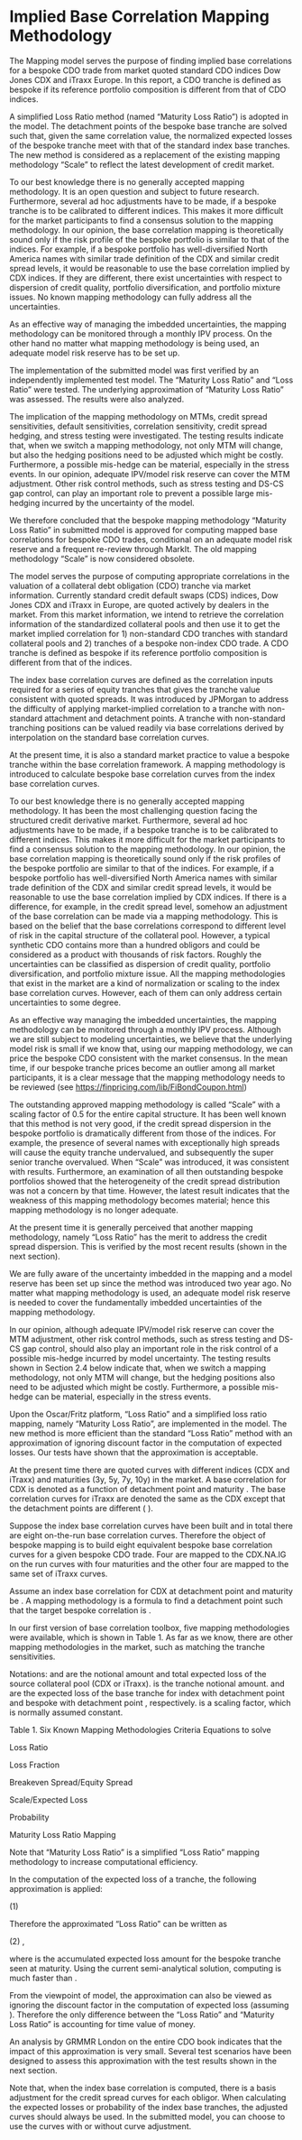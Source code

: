 # Implied Base Correlation Mapping Methodology


The Mapping model serves the purpose of finding implied base correlations for a bespoke CDO trade from market quoted standard CDO indices Dow Jones CDX and iTraxx Europe. In this report, a CDO tranche is defined as bespoke if its reference portfolio composition is different from that of CDO indices.  

A simplified Loss Ratio method (named “Maturity Loss Ratio”) is adopted in the model.  The detachment points of the bespoke base tranche are solved such that, given the same correlation value, the normalized expected losses of the bespoke tranche meet with that of the standard index base tranches. The new method is considered as a replacement of the existing mapping methodology “Scale” to reflect the latest development of credit market. 

To our best knowledge there is no generally accepted mapping methodology. It is an open question and subject to future research. Furthermore, several ad hoc adjustments have to be made, if a bespoke tranche is to be calibrated to different indices. This makes it more difficult for the market participants to find a consensus solution to the mapping methodology. In our opinion, the base correlation mapping is theoretically sound only if the risk profile of the bespoke portfolio is similar to that of the indices. For example, if a bespoke portfolio has well-diversified North America names with similar trade definition of the CDX and similar credit spread levels, it would be reasonable to use the base correlation implied by CDX indices.  If they are different, there exist uncertainties with respect to dispersion of credit quality, portfolio diversification, and portfolio mixture issues. No known mapping methodology can fully address all the uncertainties. 

As an effective way of managing the imbedded uncertainties, the mapping methodology can be monitored through a monthly IPV process. On the other hand no matter what mapping methodology is being used, an adequate model risk reserve has to be set up.

The implementation of the submitted model was first verified by an independently implemented test model. The “Maturity Loss Ratio” and “Loss Ratio” were tested. The underlying approximation of “Maturity Loss Ratio” was assessed. The results were also analyzed. 

The implication of the mapping methodology on MTMs, credit spread sensitivities, default sensitivities, correlation sensitivity, credit spread hedging, and stress testing were investigated. The testing results indicate that, when we switch a mapping methodology, not only MTM will change, but also the hedging positions need to be adjusted which might be costly. Furthermore, a possible mis-hedge can be material, especially in the stress events. In our opinion, adequate IPV/model risk reserve can cover the MTM adjustment. Other risk control methods, such as stress testing and DS-CS gap control, can play an important role to prevent a possible large mis-hedging incurred by the uncertainty of the model.

We therefore concluded that the bespoke mapping methodology “Maturity Loss Ratio” in submitted model is approved for computing mapped base correlations for bespoke CDO trades, conditional on an adequate model risk reserve and a frequent re-review through MarkIt. The old mapping methodology “Scale” is now considered obsolete. 

The model serves the purpose of computing appropriate correlations in the valuation of a collateral debt obligation (CDO) tranche via market information. Currently standard credit default swaps (CDS) indices, Dow Jones CDX and iTraxx in Europe, are quoted actively by dealers in the market.  From this market information, we intend to retrieve the correlation information of the standardized collateral pools and then use it to get the market implied correlation for 1) non-standard CDO tranches with standard collateral pools and 2) tranches of a bespoke non-index CDO trade. A CDO tranche is defined as bespoke if its reference portfolio composition is different from that of the indices. 

The index base correlation curves are defined as the correlation inputs required for a series of equity tranches that gives the tranche value consistent with quoted spreads. It was introduced by JPMorgan to address the difficulty of applying market-implied correlation to a tranche with non-standard attachment and detachment points.  A tranche with non-standard tranching positions can be valued readily via base correlations derived by interpolation on the standard base correlation curves. 

At the present time, it is also a standard market practice to value a bespoke tranche within the base correlation framework. A mapping methodology is introduced to calculate bespoke base correlation curves from the index base correlation curves. 

To our best knowledge there is no generally accepted mapping methodology. It has been the most challenging question facing the structured credit derivative market. Furthermore, several ad hoc adjustments have to be made, if a bespoke tranche is to be calibrated to different indices. This makes it more difficult for the market participants to find a consensus solution to the mapping methodology. In our opinion, the base correlation mapping is theoretically sound only if the risk profiles of the bespoke portfolio are similar to that of the indices. For example, if a bespoke portfolio has well-diversified North America names with similar trade definition of the CDX and similar credit spread levels, it would be reasonable to use the base correlation implied by CDX indices. If there is a difference, for example, in the credit spread level, somehow an adjustment of the base correlation can be made via a mapping methodology. This is based on the belief that the base correlations correspond to different level of risk in the capital structure of the collateral pool. However, a typical synthetic CDO contains more than a hundred obligors and could be considered as a product with thousands of risk factors. Roughly the uncertainties can be classified as dispersion of credit quality, portfolio diversification, and portfolio mixture issue. All the mapping methodologies that exist in the market are a kind of normalization or scaling to the index base correlation curves. However, each of them can only address certain uncertainties to some degree.

As an effective way managing the imbedded uncertainties, the mapping methodology can be monitored through a monthly IPV process. Although we are still subject to modeling uncertainties, we believe that the underlying model risk is small if we know that, using our mapping methodology, we can price the bespoke CDO consistent with the market consensus. In the mean time, if our bespoke tranche prices become an outlier among all market participants, it is a clear message that the mapping methodology needs to be reviewed (see https://finpricing.com/lib/FiBondCoupon.html)

The outstanding approved mapping methodology is called “Scale” with a scaling factor of 0.5 for the entire capital structure. It has been well known that this method is not very good, if the credit spread dispersion in the bespoke portfolio is dramatically different from those of the indices. For example, the presence of several names with exceptionally high spreads will cause the equity tranche undervalued, and subsequently the super senior tranche overvalued.  When “Scale” was introduced, it was consistent with results. Furthermore, an examination of all then outstanding bespoke portfolios showed that the heterogeneity of the credit spread distribution was not a concern by that time. However, the latest result indicates that the weakness of this mapping methodology becomes material; hence this mapping methodology is no longer adequate. 

At the present time it is generally perceived that another mapping methodology, namely “Loss Ratio” has the merit to address the credit spread dispersion. This is verified by the most recent results (shown in the next section). 

We are fully aware of the uncertainty imbedded in the mapping and a model reserve has been set up since the method was introduced two year ago. No matter what mapping methodology is used, an adequate model risk reserve is needed to cover the fundamentally imbedded uncertainties of the mapping methodology.

In our opinion, although adequate IPV/model risk reserve can cover the MTM adjustment, other risk control methods, such as stress testing and DS-CS gap control, should also play an important role in the risk control of a possible mis-hedge incurred by model uncertainty. The testing results shown in Section 2.4 below indicate that, when we switch a mapping methodology, not only MTM will change, but the hedging positions also need to be adjusted which might be costly. Furthermore, a possible mis-hedge can be material, especially in the stress events. 

Upon the Oscar/Fritz platform, “Loss Ratio” and a simplified loss ratio mapping, namely “Maturity Loss Ratio”, are implemented in the model. The new method is more efficient than the standard “Loss Ratio” method with an approximation of ignoring discount factor in the computation of expected losses. Our tests have shown that the approximation is acceptable. 

At the present time there are quoted curves with different indices (CDX and iTraxx) and maturities (3y, 5y, 7y, 10y) in the market. A base correlation for CDX is denoted as a function of detachment point   and maturity . The base correlation curves for iTraxx are denoted the same as the CDX except that the detachment points are different ( ). 

Suppose the index base correlation curves have been built and in total there are eight on-the-run base correlation curves. Therefore the object of bespoke mapping is to build eight equivalent bespoke base correlation curves for a given bespoke CDO trade. Four are mapped to the CDX.NA.IG on the run curves with four maturities and the other four are mapped to the same set of iTraxx curves. 

Assume an index base correlation for CDX at detachment point   and maturity   be  . A mapping methodology is a formula to find a detachment point   such that the target bespoke correlation is .

In our first version of base correlation toolbox, five mapping methodologies were available, which is shown in Table 1. As far as we know, there are other mapping methodologies in the market, such as matching the tranche sensitivities. 

Notations:   and   are the notional amount and total expected loss of the source collateral pool (CDX or iTraxx).   is the tranche notional amount.   and  are the expected loss of the base tranche for index with detachment point  and bespoke with detachment point  , respectively.   is a scaling factor, which is normally assumed constant.

Table 1. Six Known Mapping Methodologies
Criteria	Equations to solve 

Loss Ratio	 

Loss Fraction	 

Breakeven Spread/Equity Spread	 

Scale/Expected Loss	 

Probability	 

Maturity Loss Ratio Mapping	 


Note that “Maturity Loss Ratio” is a simplified “Loss Ratio” mapping methodology to increase computational efficiency.

In the computation of the expected loss of a tranche, the following approximation is applied:

(1)        

Therefore the approximated “Loss Ratio” can be written as

(2)          ,

where   is the accumulated expected loss amount for the bespoke tranche seen at maturity. Using the current semi-analytical solution, computing  is much faster than .

From the viewpoint of model, the approximation can also be viewed as ignoring the discount factor in the computation of expected loss (assuming ). Therefore the only difference between the “Loss Ratio” and “Maturity Loss Ratio” is accounting for time value of money. 

An analysis by GRMMR London on the entire CDO book indicates that the impact of this approximation is very small. Several test scenarios have been designed to assess this approximation with the test results shown in the next section.

Note that, when the index base correlation is computed, there is a basis adjustment for the credit spread curves for each obligor. When calculating the expected losses or probability of the index base tranches, the adjusted curves should always be used. In the submitted model, you can choose to use the curves with or without curve adjustment. 

